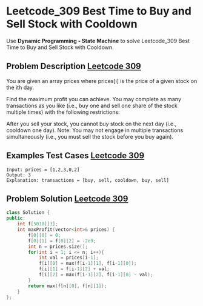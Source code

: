 # Leetcode_309 Best Time to Buy and Sell Stock with Cooldown



Use **Dynamic Programming - State Machine** to solve Leetcode_309 Best Time to Buy and Sell Stock with Cooldown.
<!--more-->

## Problem Description [Leetcode 309](https://leetcode.com/problems/best-time-to-buy-and-sell-stock-with-cooldown/)

<p>

You are given an array prices where prices[i] is the price of a given stock on the ith day.

Find the maximum profit you can achieve. You may complete as many transactions as you like (i.e., buy one and sell one share of the stock multiple times) with the following restrictions:

After you sell your stock, you cannot buy stock on the next day (i.e., cooldown one day).
Note: You may not engage in multiple transactions simultaneously (i.e., you must sell the stock before you buy again).

</p>



## Examples Test Cases [Leetcode 309](https://leetcode.com/problems/best-time-to-buy-and-sell-stock-with-cooldown/)

```
Input: prices = [1,2,3,0,2]
Output: 3
Explanation: transactions = [buy, sell, cooldown, buy, sell]
```

## Problem Solution [Leetcode 309](https://leetcode.com/problems/best-time-to-buy-and-sell-stock-with-cooldown/)



```cpp
class Solution {
public:
    int f[5010][3];
    int maxProfit(vector<int>& prices) {
        f[0][0] = 0;
        f[0][1] = f[0][2] = -2e9;
        int n = prices.size();
        for(int i = 1; i <= n; i++){
            int val = prices[i-1];
            f[i][0] = max(f[i-1][1], f[i-1][0]);
            f[i][1] = f[i-1][2] + val;
            f[i][2] = max(f[i-1][2], f[i-1][0] - val);
        }
        return max(f[n][0], f[n][1]);
    }
};
```
